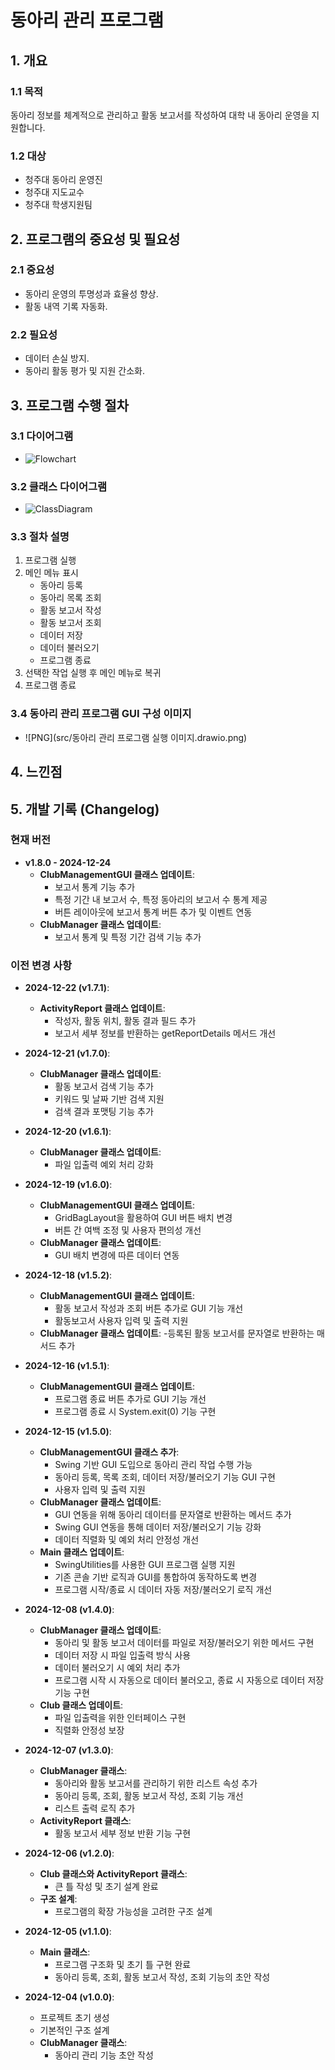 # 동아리 관리 프로그램

## 1. 개요
### 1.1 목적
동아리 정보를 체계적으로 관리하고 활동 보고서를 작성하여 대학 내 동아리 운영을 지원합니다.

### 1.2 대상
- 청주대 동아리 운영진
- 청주대 지도교수
- 청주대 학생지원팀

## 2. 프로그램의 중요성 및 필요성
### 2.1 중요성
- 동아리 운영의 투명성과 효율성 향상.
- 활동 내역 기록 자동화.

### 2.2 필요성
- 데이터 손실 방지.
- 동아리 활동 평가 및 지원 간소화.

## 3. 프로그램 수행 절차
### 3.1 다이어그램
- ![Flowchart](src/flowchart.drawio.png)

### 3.2 클래스 다이어그램
- ![ClassDiagram](src/classDiagram.drawio.png)

### 3.3 절차 설명
1. 프로그램 실행
2. 메인 메뉴 표시
    - 동아리 등록
    - 동아리 목록 조회
    - 활동 보고서 작성
    - 활동 보고서 조회
    - 데이터 저장
    - 데이터 불러오기
    - 프로그램 종료
3. 선택한 작업 실행 후 메인 메뉴로 복귀
4. 프로그램 종료

### 3.4 동아리 관리 프로그램 GUI 구성 이미지
- ![PNG](src/동아리 관리 프로그램 실행 이미지.drawio.png)

## 4. 느낀점

## 5. 개발 기록 (Changelog)
### 현재 버전
- **v1.8.0 - 2024-12-24**
    - **ClubManagementGUI 클래스 업데이트**:
        - 보고서 통계 기능 추가
        - 특정 기간 내 보고서 수, 특정 동아리의 보고서 수 통계 제공
        - 버튼 레이아웃에 보고서 통계 버튼 추가 및 이벤트 연동
    - **ClubManager 클래스 업데이트**:
        - 보고서 통계 및 특정 기간 검색 기능 추가

### 이전 변경 사항
- **2024-12-22 (v1.7.1)**:
    - **ActivityReport 클래스 업데이트**:
        - 작성자, 활동 위치, 활동 결과 필드 추가
        - 보고서 세부 정보를 반환하는 getReportDetails 메서드 개선
    
- **2024-12-21 (v1.7.0)**:
    - **ClubManager 클래스 업데이트**:
        - 활동 보고서 검색 기능 추가
        - 키워드 및 날짜 기반 검색 지원
        - 검색 결과 포맷팅 기능 추가

- **2024-12-20 (v1.6.1)**:
    - **ClubManager 클래스 업데이트**:
        - 파일 입출력 예외 처리 강화

- **2024-12-19 (v1.6.0)**:
    - **ClubManagementGUI 클래스 업데이트**:
        - GridBagLayout을 활용하여 GUI 버튼 배치 변경
        - 버튼 간 여백 조정 및 사용자 편의성 개선
    - **ClubManager 클래스 업데이트**:
        - GUI 배치 변경에 따른 데이터 연동

- **2024-12-18 (v1.5.2)**:
    - **ClubManagementGUI 클래스 업데이트**:
        - 활동 보고서 작성과 조회 버튼 추가로 GUI 기능 개선
        - 활동보고서 사용자 입력 및 출력 지원
    - **ClubManager 클래스 업데이트**:
        -등록된 활동 보고서를 문자열로 반환하는 매서드 추가

- **2024-12-16 (v1.5.1)**:
    - **ClubManagementGUI 클래스 업데이트**:
        - 프로그램 종료 버튼 추가로 GUI 기능 개선
        - 프로그램 종료 시 System.exit(0) 기능 구현

- **2024-12-15 (v1.5.0)**:
    - **ClubManagementGUI 클래스 추가**:
        - Swing 기반 GUI 도입으로 동아리 관리 작업 수행 가능
        - 동아리 등록, 목록 조회, 데이터 저장/불러오기 기능 GUI 구현
        - 사용자 입력 및 출력 지원
    - **ClubManager 클래스 업데이트**:
        - GUI 연동을 위해 동아리 데이터를 문자열로 반환하는 메서드 추가
        - Swing GUI 연동을 통해 데이터 저장/불러오기 기능 강화
        - 데이터 직렬화 및 예외 처리 안정성 개선
    - **Main 클래스 업데이트**:
        - SwingUtilities를 사용한 GUI 프로그램 실행 지원
        - 기존 콘솔 기반 로직과 GUI를 통합하여 동작하도록 변경
        - 프로그램 시작/종료 시 데이터 자동 저장/불러오기 로직 개선

- **2024-12-08 (v1.4.0)**:
    - **ClubManager 클래스 업데이트**:
        - 동아리 및 활동 보고서 데이터를 파일로 저장/불러오기 위한 메서드 구현
        - 데이터 저장 시 파일 입출력 방식 사용
        - 데이터 불러오기 시 예외 처리 추가
        - 프로그램 시작 시 자동으로 데이터 불러오고, 종료 시 자동으로 데이터 저장 기능 구현
    - **Club 클래스 업데이트**:
        - 파일 입출력을 위한 인터페이스 구현
        - 직렬화 안정성 보장

- **2024-12-07 (v1.3.0)**:
    - **ClubManager 클래스**:
        - 동아리와 활동 보고서를 관리하기 위한 리스트 속성 추가
        - 동아리 등록, 조회, 활동 보고서 작성, 조회 기능 개선
        - 리스트 출력 로직 추가
    - **ActivityReport 클래스**:
        - 활동 보고서 세부 정보 반환 기능 구현

- **2024-12-06 (v1.2.0)**:
    - **Club 클래스와 ActivityReport 클래스**:
        - 큰 틀 작성 및 초기 설계 완료
    - **구조 설계**:
        - 프로그램의 확장 가능성을 고려한 구조 설계

- **2024-12-05 (v1.1.0)**:
    - **Main 클래스**:
        - 프로그램 구조화 및 초기 틀 구현 완료
        - 동아리 등록, 조회, 활동 보고서 작성, 조회 기능의 초안 작성

- **2024-12-04 (v1.0.0)**:
    - 프로젝트 초기 생성
    - 기본적인 구조 설계
    - **ClubManager 클래스**:
        - 동아리 관리 기능 초안 작성